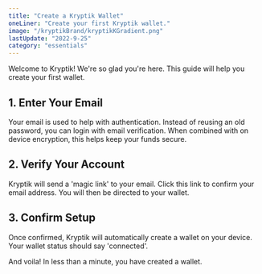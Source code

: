 ```yaml
---
title: "Create a Kryptik Wallet"
oneLiner: "Create your first Kryptik wallet."
image: "/kryptikBrand/kryptikKGradient.png"
lastUpdate: "2022-9-25"
category: "essentials"
---
```


Welcome to Kryptik! We're so glad you're here. This guide will help you create your first wallet.

## 1. Enter Your Email

Your email is used to help with authentication. Instead of reusing an old password, you can login with email verification. When combined with on device encryption, this helps keep your funds secure.

## 2. Verify Your Account

Kryptik will send a 'magic link' to your email. Click this link to confirm your email address. You will then be directed to your wallet.

## 3. Confirm Setup

Once confirmed, Kryptik will automatically create a wallet on your device. Your wallet status should say 'connected'.

And voila! In less than a minute, you have created a wallet.
